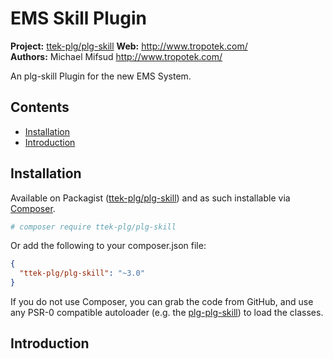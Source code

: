 # EMS Skill Plugin

__Project:__ [ttek-plg/plg-skill](http://packagist.org/packages/ttek-plg/plg-skill)
__Web:__ <http://www.tropotek.com/>  
__Authors:__ Michael Mifsud <http://www.tropotek.com/>  
  
An plg-skill Plugin for the new EMS System. 

## Contents

- [Installation](#installation)
- [Introduction](#introduction)



## Installation

Available on Packagist ([ttek-plg/plg-skill](http://packagist.org/packages/ttek-plg/plg-skill))
and as such installable via [Composer](http://getcomposer.org/).

```bash
# composer require ttek-plg/plg-skill
```

Or add the following to your composer.json file:

```json
{
  "ttek-plg/plg-skill": "~3.0"
}
```

If you do not use Composer, you can grab the code from GitHub, and use any
PSR-0 compatible autoloader (e.g. the [plg-plg-skill](https://github.com/tropotek/plg-plg-skill))
to load the classes.

## Introduction





  
  